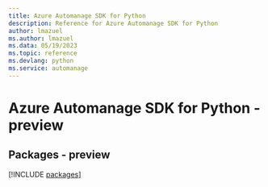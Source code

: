```yaml
---
title: Azure Automanage SDK for Python
description: Reference for Azure Automanage SDK for Python
author: lmazuel
ms.author: lmazuel
ms.data: 05/19/2023
ms.topic: reference
ms.devlang: python
ms.service: automanage
---
```

# Azure Automanage SDK for Python - preview
## Packages - preview
[!INCLUDE [packages](automanage-index.md)]